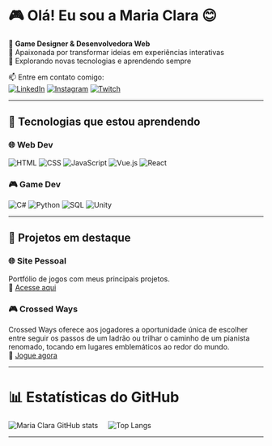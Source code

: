 # 🎮 Olá! Eu sou a Maria Clara 😊  

🔹 **Game Designer & Desenvolvedora Web**  
🔹 Apaixonada por transformar ideias em experiências interativas  
🔹 Explorando novas tecnologias e aprendendo sempre  

📫 Entre em contato comigo:  
[![LinkedIn](https://img.shields.io/badge/LinkedIn-0077B5?style=for-the-badge&logo=linkedin&logoColor=white)](https://www.linkedin.com/in/maria-clara-rezende-vianna-2198491b8/)  [![Instagram](https://img.shields.io/badge/Instagram-E4405F?style=for-the-badge&logo=instagram&logoColor=white)](https://www.instagram.com/why_clarinharv/)  [![Twitch](https://img.shields.io/badge/Twitch-9146FF?style=for-the-badge&logo=twitch&logoColor=white)](https://www.twitch.tv/why_clararv)   

---

## 🚀 Tecnologias que estou aprendendo  

### 🌐 Web Dev
![HTML](https://img.shields.io/badge/HTML5-E34F26?style=for-the-badge&logo=html5&logoColor=white) 
![CSS](https://img.shields.io/badge/CSS3-1572B6?style=for-the-badge&logo=css3&logoColor=white) 
![JavaScript](https://img.shields.io/badge/JavaScript-F7DF1E?style=for-the-badge&logo=javascript&logoColor=black) 
![Vue.js](https://img.shields.io/badge/Vue.js-4FC08D?style=for-the-badge&logo=vue.js&logoColor=white) 
![React](https://img.shields.io/badge/React-61DAFB?style=for-the-badge&logo=react&logoColor=black)

### 🎮 Game Dev
![C#](https://img.shields.io/badge/C%23-239120?style=for-the-badge&logo=c-sharp&logoColor=white)
![Python](https://img.shields.io/badge/Python-3776AB?style=for-the-badge&logo=python&logoColor=white)
![SQL](https://img.shields.io/badge/SQL-4479A1?style=for-the-badge&logo=postgresql&logoColor=white)
![Unity](https://img.shields.io/badge/Unity-100000?style=for-the-badge&logo=unity&logoColor=white)


---

## 📌 Projetos em destaque  

### 🌐 Site Pessoal  
Portfólio de jogos com meus principais projetos.  
🔗 [Acesse aqui](https://mariaclararvn.itch.io/)  

### 🎮 Crossed Ways  
Crossed Ways oferece aos jogadores a oportunidade única de escolher entre seguir os passos de um ladrão ou trilhar o caminho de um pianista renomado, tocando em lugares emblemáticos ao redor do mundo.  
🔗 [Jogue agora](https://alp4ca.itch.io/crossed-ways)  

---

<div>
  <h1>📊 Estatísticas do GitHub </h1>
  <div style="display: flex; gap: 20px;">
    <img src="https://github-readme-stats.vercel.app/api?username=MariaClaraRVN&show_icons=true&theme=transparent" alt="Maria Clara GitHub stats" />
    <img src="https://github-readme-stats.vercel.app/api/top-langs/?username=MariaClaraRVN&layout=compact&theme=transparent" alt="Top Langs" />
</div>
</div>

---
